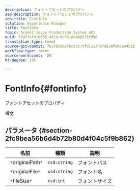 ```yaml
---
description: フォントアセットのプロパティ
seo-description: フォントアセットのプロパティ
seo-title: FontInfo
solution: Experience Manager
title: FontInfo
topic: Scene7 Image Production System API
uuid: 3747fef9-b065-4dc4-9c96-0ea483f1fd56
translation-type: tm+mt
source-git-commit: 7bc7b3a86fbcdc57cfdc31745fae3afc06e44b15
workflow-type: tm+mt
source-wordcount: '26'
ht-degree: 19%

---
```



# FontInfo{#fontinfo}

フォントアセットのプロパティ

構文

## パラメータ {#section-2fc9bea56b6d4b72b80d4f04c5f9b862}

| 名前 | 種類 | 説明 |
|---|---|---|
| ` *`originalPath`*` | `xsd:string` | フォントパス |
| ` *`originalFile`*` | `xsd:string` | フォント名 |
| ` *`fileSize`*` | `xsd:int` | フォントサイズ |

